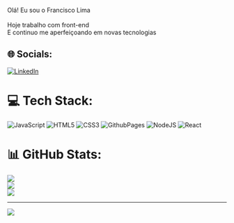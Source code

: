 Olá!  Eu sou o Francisco Lima<br><br>Hoje trabalho com front-end<br>E continuo me aperfeiçoando em novas tecnologias


## 🌐 Socials:
[![LinkedIn](https://img.shields.io/badge/LinkedIn-%230077B5.svg?logo=linkedin&logoColor=white)](www.linkedin.com/in/francisco-césar-lima-da-silva-jr/) 

# 💻 Tech Stack:
![JavaScript](https://img.shields.io/badge/javascript-%23323330.svg?style=for-the-badge&logo=javascript&logoColor=%23F7DF1E) ![HTML5](https://img.shields.io/badge/html5-%23E34F26.svg?style=for-the-badge&logo=html5&logoColor=white) ![CSS3](https://img.shields.io/badge/css3-%231572B6.svg?style=for-the-badge&logo=css3&logoColor=white) ![GithubPages](https://img.shields.io/badge/github%20pages-121013?style=for-the-badge&logo=github&logoColor=white) ![NodeJS](https://img.shields.io/badge/node.js-6DA55F?style=for-the-badge&logo=node.js&logoColor=white) ![React](https://img.shields.io/badge/react-%2320232a.svg?style=for-the-badge&logo=react&logoColor=%2361DAFB)
# 📊 GitHub Stats:
![](https://github-readme-stats.vercel.app/api?username=franciscocesar1978&theme=dark&hide_border=false&include_all_commits=false&count_private=false)<br/>
![](https://github-readme-streak-stats.herokuapp.com/?user=franciscocesar1978&theme=dark&hide_border=false)<br/>
![](https://github-readme-stats.vercel.app/api/top-langs/?username=franciscocesar1978&theme=dark&hide_border=false&include_all_commits=false&count_private=false&layout=compact)

---
[![](https://visitcount.itsvg.in/api?id=franciscocesar1978&icon=0&color=0)](https://visitcount.itsvg.in)

